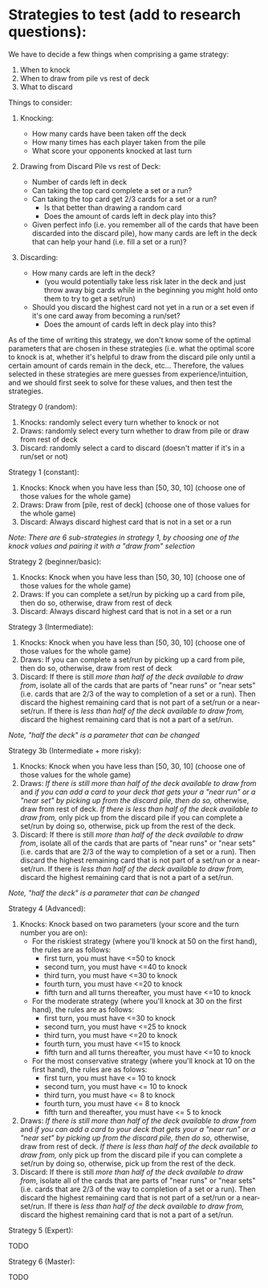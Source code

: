 # Strategies to test (add to research questions):


We have to decide a few things when comprising a game strategy:
1. When to knock
2. When to draw from pile vs rest of deck
3. What to discard

Things to consider:

1. Knocking:
    - How many cards have been taken off the deck
    - How many times has each player taken from the pile
    - What score your opponents knocked at last turn
2. Drawing from Discard Pile vs rest of Deck:
    - Number of cards left in deck
    - Can taking the top card complete a set or a run?
    - Can taking the top card get 2/3 cards for a set or a run?
        - Is that better than drawing a random card
        - Does the amount of cards left in deck play into this?
    - Given perfect info (i.e. you remember all of the cards that have been discarded into the discard pile), how many cards are left in the deck that can help your hand (i.e. fill a set or a run)?
    
3. Discarding:
    - How many cards are left in the deck?
        - (you would potentially take less risk later in the deck and just throw away big cards while in the beginning you might hold onto them to try to get a set/run)
    - Should you discard the highest card not yet in a run or a set even if it's one card away from becoming a run/set?
        - Does the amount of cards left in deck play into this?
        
        
        
As of the time of writing this strategy, we don't know some of the optimal parameters that are chosen in these strategies (i.e. what the optimal score to knock is at, whether it's helpful to draw from the discard pile only until a certain amount of cards remain in the deck, etc... Therefore, the values selected in these strategies are mere guesses from experience/intuition, and we should first seek to solve for these values, and then test the strategies. 


Strategy 0 (random):

1. Knocks: randomly select every turn whether to knock or not
2. Draws: randomly select every turn whether to draw from pile or draw from rest of deck
3. Discard: randomly select a card to discard (doesn't matter if it's in a run/set or not)

Strategy 1 (constant):

1. Knocks: Knock when you have less than [50, 30, 10] (choose one of those values for the whole game)
2. Draws: Draw from [pile, rest of deck] (choose one of those values for the whole game)
3. Discard: Always discard highest card that is not in a set or a run

*Note: There are 6 sub-strategies in strategy 1, by choosing one of the knock values and pairing it with a "draw from" selection*

Strategy 2 (beginner/basic):

1. Knocks: Knock when you have less than [50, 30, 10] (choose one of those values for the whole game)
2. Draws: If you can complete a set/run by picking up a card from pile, then do so, otherwise, draw from rest of deck
3. Discard: Always discard highest card that is not in a set or a run


Strategy 3 (Intermediate):

1. Knocks: Knock when you have less than [50, 30, 10] (choose one of those values for the whole game)
2. Draws: If you can complete a set/run by picking up a card from pile, then do so, otherwise, draw from rest of deck
3. Discard: If there is still *more than half of the deck available to draw from*, isolate all of the cards that are parts of "near runs" or "near sets" (i.e. cards that are 2/3 of the way to completion of a set or a run). Then discard the highest remaining card that is not part of a set/run or a near-set/run. If there is *less than half of the deck available to draw from,* discard the highest remaining card that is not a part of a set/run. 

*Note, "half the deck" is a parameter that can be changed*

Strategy 3b (Intermediate + more risky):

1. Knocks: Knock when you have less than [50, 30, 10] (choose one of those values for the whole game)
2. Draws: *If there is still more than half of the deck available to draw from* and *if you can add a card to your deck that gets your a "near run" or a "near set" by picking up from the discard pile, then do so,* otherwise, draw from rest of deck. *If there is less than half of the deck available to draw from,* only pick up from the discard pile if you can complete a set/run by doing so, otherwise, pick up from the rest of the deck.
3. Discard: If there is still *more than half of the deck available to draw from*, isolate all of the cards that are parts of "near runs" or "near sets" (i.e. cards that are 2/3 of the way to completion of a set or a run). Then discard the highest remaining card that is not part of a set/run or a near-set/run. If there is *less than half of the deck available to draw from,* discard the highest remaining card that is not a part of a set/run. 

*Note, "half the deck" is a parameter that can be changed*


Strategy 4 (Advanced):

1. Knocks: Knock based on two parameters (your score and the turn number you are on): 
    - For the riskiest strategy (where you'll knock at 50 on the first hand), the rules are as follows:
        - first turn, you must have <=50 to knock
        - second turn, you must have <=40 to knock
        - third turn, you must have <=30 to knock
        - fourth turn, you must have <=20 to knock
        - fifth turn and all turns thereafter, you must have <=10 to knock
    - For the moderate strategy (where you'll knock at 30 on the first hand), the rules are as follows:
        - first turn, you must have <=30 to knock
        - second turn, you must have <=25 to knock
        - third turn, you must have <=20 to knock
        - fourth turn, you must have <=15 to knock
        - fifth turn and all turns thereafter, you must have <=10 to knock
    - For the most conservative strategy (where you'll knock at 10 on the first hand), the rules are as folows:
        - first turn, you must have <= 10 to knock
        - second turn, you must have <= 10 to knock
        - third turn, you must have <= 8 to knock
        - fourth turn, you must have <= 8 to knock
        - fifth turn and thereafter, you must have <= 5 to knock
2. Draws: *If there is still more than half of the deck available to draw from* and *if you can add a card to your deck that gets your a "near run" or a "near set" by picking up from the discard pile, then do so,* otherwise, draw from rest of deck. *If there is less than half of the deck available to draw from,* only pick up from the discard pile if you can complete a set/run by doing so, otherwise, pick up from the rest of the deck.
3. Discard: If there is still *more than half of the deck available to draw from*, isolate all of the cards that are parts of "near runs" or "near sets" (i.e. cards that are 2/3 of the way to completion of a set or a run). Then discard the highest remaining card that is not part of a set/run or a near-set/run. If there is *less than half of the deck available to draw from,* discard the highest remaining card that is not a part of a set/run. 

Strategy 5 (Expert):

TODO

Strategy 6 (Master):

TODO